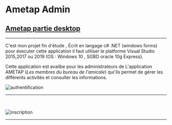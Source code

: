 # Ametap Admin
<h2><u>Ametap partie desktop</u></h2>
<hr>

C'est mon projet fin d'étude , Écrit en langage c# .NET (windows forms) 
pour éxecuter cette application il faut utiliser le platforme Visual Studio 2015,2017 ou 2019 (OS : Windows 10 , SGBD oracle 10g Express).

Cette application est availbe pour les administrateurs de L'application AMETAP (<i>Les membres du bureau de l'amicale</i>) qui'ils permet de gérer les différents activités et consulter les informations.

![authentification](https://user-images.githubusercontent.com/20991604/41009722-a3464828-692a-11e8-8cae-2677380ea625.png)


<hr>
<br>

![inscription](https://user-images.githubusercontent.com/20991604/41009723-a3708570-692a-11e8-85bb-5113f614e310.png)


<hr>
<br>
